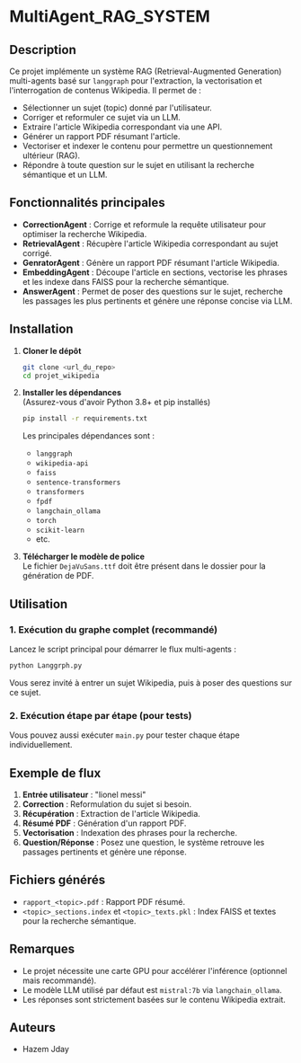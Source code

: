 # MultiAgent_RAG_SYSTEM

## Description

Ce projet implémente un système RAG (Retrieval-Augmented Generation) multi-agents basé sur `langgraph` pour l'extraction, la vectorisation et l'interrogation de contenus Wikipedia. Il permet de :
- Sélectionner un sujet (topic) donné par l'utilisateur.
- Corriger et reformuler ce sujet via un LLM.
- Extraire l'article Wikipedia correspondant via une API.
- Générer un rapport PDF résumant l'article.
- Vectoriser et indexer le contenu pour permettre un questionnement ultérieur (RAG).
- Répondre à toute question sur le sujet en utilisant la recherche sémantique et un LLM.

## Fonctionnalités principales

- **CorrectionAgent** : Corrige et reformule la requête utilisateur pour optimiser la recherche Wikipedia.
- **RetrievalAgent** : Récupère l'article Wikipedia correspondant au sujet corrigé.
- **GenratorAgent** : Génère un rapport PDF résumant l'article Wikipedia.
- **EmbeddingAgent** : Découpe l'article en sections, vectorise les phrases et les indexe dans FAISS pour la recherche sémantique.
- **AnswerAgent** : Permet de poser des questions sur le sujet, recherche les passages les plus pertinents et génère une réponse concise via LLM.

## Installation

1. **Cloner le dépôt**  
   ```bash
   git clone <url_du_repo>
   cd projet_wikipedia
   ```

2. **Installer les dépendances**  
   (Assurez-vous d'avoir Python 3.8+ et pip installés)
   ```bash
   pip install -r requirements.txt
   ```
   Les principales dépendances sont :  
   - `langgraph`
   - `wikipedia-api`
   - `faiss`
   - `sentence-transformers`
   - `transformers`
   - `fpdf`
   - `langchain_ollama`
   - `torch`
   - `scikit-learn`
   - etc.

3. **Télécharger le modèle de police**  
   Le fichier `DejaVuSans.ttf` doit être présent dans le dossier pour la génération de PDF.

## Utilisation

### 1. Exécution du graphe complet (recommandé)
Lancez le script principal pour démarrer le flux multi-agents :
```bash
python Langgrph.py
```
Vous serez invité à entrer un sujet Wikipedia, puis à poser des questions sur ce sujet.

### 2. Exécution étape par étape (pour tests)
Vous pouvez aussi exécuter `main.py` pour tester chaque étape individuellement.

## Exemple de flux

1. **Entrée utilisateur** : "lionel messi"
2. **Correction** : Reformulation du sujet si besoin.
3. **Récupération** : Extraction de l'article Wikipedia.
4. **Résumé PDF** : Génération d'un rapport PDF.
5. **Vectorisation** : Indexation des phrases pour la recherche.
6. **Question/Réponse** : Posez une question, le système retrouve les passages pertinents et génère une réponse.

## Fichiers générés

- `rapport_<topic>.pdf` : Rapport PDF résumé.
- `<topic>_sections.index` et `<topic>_texts.pkl` : Index FAISS et textes pour la recherche sémantique.

## Remarques

- Le projet nécessite une carte GPU pour accélérer l'inférence (optionnel mais recommandé).
- Le modèle LLM utilisé par défaut est `mistral:7b` via `langchain_ollama`.
- Les réponses sont strictement basées sur le contenu Wikipedia extrait.

## Auteurs

- Hazem Jday 